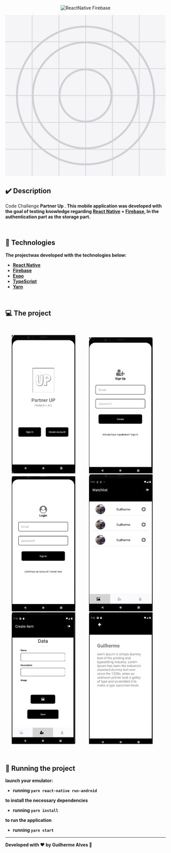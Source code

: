 <p align="center">
 <img src="https://img.shields.io/static/v1?label=ReactNative&message=Firebase&color=FFA500&labelColor=000000" alt="ReactNative Firebase" />

</p>

<p align="center">
  <img src= "/assets/icon.png"
  width="701" heigth="701"><br>
</p>

## ✔️ Description

Code Challenge <b> Partner Up <b>. This mobile application was developed with the goal of testing knowledge regarding [React Native](https://reactnative.dev/) +
[Firebase](https://firebase.google.com/?hl=pt), In the authentication part as the storage part.

<br>

## 🚀 Technologies

The projectwas developed with the technologies below:

- [React Native](https://facebook.github.io/react-native/)
- [Firebase](https://firebase.google.com/?hl=pt)
- [Expo](https://expo.io/)
- [TypeScript](https://www.typescriptlang.org/)
- [Yarn](https://yarnpkg.com/)

<br>

## 💻 The project

<br> 
<p float="center">
  <img src="/assets/landing.png" width="200" hspace="20" /> 
  <img src="/assets/login.png" width="200" hspace="20"/>
  <img src="/assets/create.png" width="200" hspace="20"/> 
  <img src="/assets/home.png" width="200"hspace="20"/>
  <img src="/assets/additem.png" width="200"hspace="20"/>
  <img src="/assets/infoitem.png" width="200"hspace="20"/>
</p>

<br>

## 🔖 Running the project

launch your emulator:

- running `yarn react-native run-android `

to install the necessary dependencies

- running `yarn install`

to run the application

- running `yarn start`

---

Developed with ♥ by Guilherme Alves :wave:

